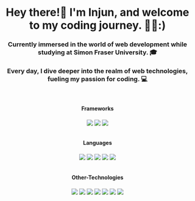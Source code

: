 <h1 align="center"> Hey there!👋 I'm Injun, and welcome to my coding journey. 👨‍💻:)</h1>

<h3 align="center"> Currently immersed in the world of web development while studying at Simon Fraser University. 🎓</h3>
<h3 align="center"> Every day, I dive deeper into the realm of web technologies, fueling my passion for coding. 💻 </h3>
<br>

<h4 align="center"> Frameworks </h4>
<div align="center">
   <img align="center"  src="https://img.shields.io/badge/react-%2320232a.svg?style=for-the-badge&logo=react&logoColor=%2361DAFB" />
   <img align="center"  src="https://img.shields.io/badge/node.js-6DA55F?style=for-the-badge&logo=node.js&logoColor=white" />
   <img align="center"  src="https://img.shields.io/badge/express.js-%23404d59.svg?style=for-the-badge&logo=express&logoColor=%2361DAFB" />
</div>
<br>

<h4 align="center"> Languages </h4>
<div align="center">
   <img align="center"  src="https://img.shields.io/badge/javascript-%23323330.svg?style=for-the-badge&logo=javascript&logoColor=%23F7DF1E" />
   <img align="center"  src="https://img.shields.io/badge/typescript-%23007ACC.svg?style=for-the-badge&logo=typescript&logoColor=white" />
   <img align="center"  src="https://img.shields.io/badge/html5-%23E34F26.svg?style=for-the-badge&logo=html5&logoColor=white" />
   <img align="center"  src="https://img.shields.io/badge/css3-%231572B6.svg?style=for-the-badge&logo=css3&logoColor=white" />
   <img align="center"  src="https://img.shields.io/badge/java-%23ED8B00.svg?style=for-the-badge&logo=openjdk&logoColor=white" />
</div>
<br>

<h4 align="center"> Other-Technologies </h4>
<div align="center">
  <img align="center"  src="https://img.shields.io/badge/MongoDB-%234ea94b.svg?style=for-the-badge&logo=mongodb&logoColor=white" /> 
  <img align="center"  src="https://img.shields.io/badge/postgres-%23316192.svg?style=for-the-badge&logo=postgresql&logoColor=white" />
  <img align="center"  src="https://img.shields.io/badge/tailwindcss-%2338B2AC.svg?style=for-the-badge&logo=tailwind-css&logoColor=white" />
  <img align="center"  src="https://img.shields.io/badge/bootstrap-%238511FA.svg?style=for-the-badge&logo=bootstrap&logoColor=white" /> 
   <img align="center"  src="https://img.shields.io/badge/github-%23121011.svg?style=for-the-badge&logo=github&logoColor=white" />
   <img align="center" src="https://img.shields.io/badge/GoogleCloud-%234285F4.svg?style=for-the-badge&logo=google-cloud&logoColor=white" />
  <img align="center" src="https://img.shields.io/badge/firebase-ffca28?style=for-the-badge&logo=firebase&logoColor=black" />
</div>
<br>
   


